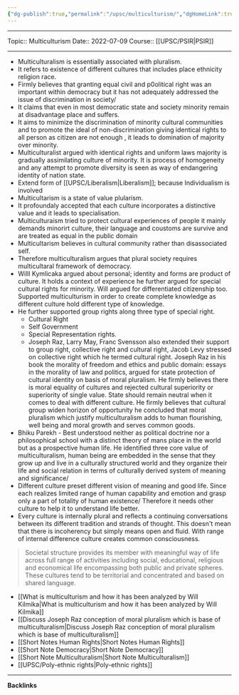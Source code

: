```yaml
---
{"dg-publish":true,"permalink":"/upsc/multiculturism/","dgHomeLink":true,"dgPassFrontmatter":false}
---
```


----
Topic:: Multiculturism
Date:: 2022-07-09
Course:: [[UPSC/PSIR|PSIR]] 

----

- Multiculturalism is essentially associated with pluralism. 
- It refers to existence of different cultures that includes place ethnicity religion race. 
- Firmly believes that granting equal civil and p0olitical right was an important within democracy but it has not adequately addressed the issue of discrimination in society/
- It claims that even in most democratic state and society minority remain at disadvantage place and suffers. 
- It aims to minimize the discrimination of minority cultural communities and to promote the ideal of non-discrimination giving identical rights to all person as citizen are not enough , it leads to domination of majority over minority. 
- Multiculturalist argued with identical rights and uniform laws majority is gradually assimilating culture of minority. It is process of homogeneity and any attempt to promote diversity is seen as way of endangering identity of nation state. 
- Extend form of [[UPSC/Liberalism|Liberalism]]; because Individualism is involved 
- Multicultarism is a state of value plularism. 
- It profoundaly accepted that each culture incorporates a distinctive value and it leads to specialisation. 
- Multiculturaism tried to protect cultural experiences of people it mainly demands minorirt culture, their language and coustoms are survive and are treated as equal in the public domain
- Multicultarism believes in cultural community rather than disassociated self. 
- Therefore multiculturalism argues that plural society requires multicultaral framework of democracy. 
- Willl Kymlicaka argued about personal; identity and forms are product of culture. It holds a context of experience he further argued for special cultural rights for minority. Will argued for differentiated citizenship too. Supported multiculturism in order to create complete knowledge as different culture hold different type of knowledge. 
- He further supported group rights along three type of special right.
	- Cultural Right 
	- Self Government 
	- Special Representation rights. 
	- Joseph Raz, Larry May, Franc Svensson also extended their support to group right, collective right and cultural right, Jacob Levy stressed on collective right which he termed cultural right. Joseph Raz in his book the morality of freedom and ethics and public domain: essays in the morality of law and politics, argued for state protection of cultural identity on basis of moral pluralism. He firmly believes there is moral equality of cultures and rejected cultural superiority or superiority of single value. State should remain neutral when it comes to deal with different culture. He firmly believes that cultural group widen horizon of opportunity he concluded that moral pluralism which justify multiculturalism adds to human flourishing, well being  and  moral growth and serves common goods. 
- Bhiku Parekh - Best understood neither as political doctrine nor a philosophical school with a distinct theory of mans place in the world but as a prospective human life. He identified three core value of multiculturalism, human being are embedded in the sense that they grow up and live in a culturally structured world and they organize their life and social relation in terms of culturally derived system of meaning and significance/ 
- Different culture preset different vision of meaning and good life. Since each realizes limited range of human capability and emotion and grasp only a part of totality of human existence/ Therefore it needs other culture to help it to understand life better. 
- Every culture is internally plural and reflects a continuing conversations between its different tradition and strands of thought. This doesn't mean that there is incoherency but simply means open and fluid. With range of internal difference culture creates common consciousness. 
> Societal structure provides its member with meaningful way of life across full range of activities including social, educational, religious and economical life encompassing both public and private spheres. These cultures tend to be territorial and concentrated and based on shared language.  


- [[What is multiculturism and how it has been analyzed by Will Kilmika|What is multiculturism and how it has been analyzed by Will Kilmika]]
- [[Discuss Joseph Raz conception of moral pluralism which is base of multiculturalism|Discuss Joseph Raz conception of moral pluralism which is base of multiculturalism]]
- [[Short Notes Human Rights|Short Notes Human Rights]]
- [[Short Note Democracy|Short Note Democracy]]
- [[Short Note Multiculturalism|Short Note Multiculturalism]]
- [[UPSC/Poly-ethnic rights|Poly-ethnic rights]]

---
**Backlinks**

